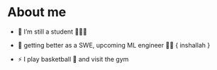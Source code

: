 # About me

- 🔭 I’m still a student 👨🏽‍🍳

- 🤔 getting better as a SWE, upcoming ML engineer 🙏🏾 { inshallah }

- ⚡ I play basketball 🏀 and visit the gym
